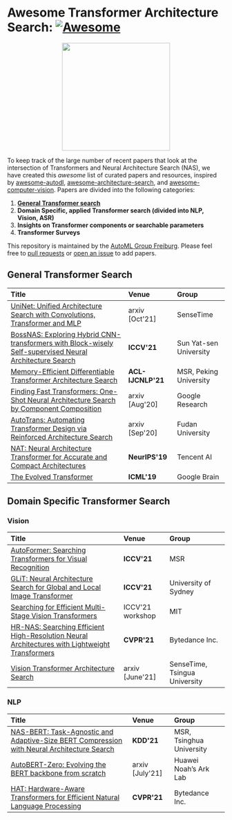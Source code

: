 # Awesome Transformer Architecture Search: [![Awesome](https://awesome.re/badge.svg)](https://awesome.re)

<p align="center">
  <img width="250" src="https://camo.githubusercontent.com/1131548cf666e1150ebd2a52f44776d539f06324/68747470733a2f2f63646e2e7261776769742e636f6d2f73696e647265736f726875732f617765736f6d652f6d61737465722f6d656469612f6c6f676f2e737667" "Awesome!">
</p>

To keep track of the large number of recent papers that look at the intersection of Transformers and Neural Architecture Search (NAS), we have created this _awesome_ list of curated papers and resources, inspired by [awesome-autodl](https://github.com/D-X-Y/Awesome-AutoDL), [awesome-architecture-search](https://github.com/markdtw/awesome-architecture-search), and [awesome-computer-vision](https://github.com/jbhuang0604/awesome-computer-vision). Papers are divided into the following categories:
1. [**General Transformer search**](#general-transformer-search)
2. **Domain Specific, applied Transformer search (divided into NLP, Vision, ASR)**
3. **Insights on Transformer components or searchable parameters**
4. **Transformer Surveys**

This repository is maintained by the [AutoML Group Freiburg](https://www.automl.org/). Please feel free to [pull requests](https://github.com/yashsmehta/awesome-transformer-search/pulls) or [open an issue](https://github.com/yashsmehta/awesome-transformer-search/issues) to add papers.

## General Transformer Search

| Title                                                                                                   | Venue         | Group                  |
|:--------------------------------------------------------------------------------------------------------|:--------------|:-----------------------|
| [UniNet: Unified Architecture Search with Convolutions, Transformer and MLP](https://openreview.net/forum?id=Esk2g83ELUt)                              | arxiv [Oct'21] | SenseTime              |
| [BossNAS: Exploring Hybrid CNN-transformers with Block-wisely Self-supervised Neural Architecture Search](https://arxiv.org/pdf/2103.12424.pdf) | **ICCV'21**       | Sun Yat-sen University |
| [Memory-Efficient Differentiable Transformer Architecture Search](https://aclanthology.org/2021.findings-acl.372.pdf)                              | **ACL-IJCNLP'21** | MSR, Peking University              |
| [Finding Fast Transformers: One-Shot Neural Architecture Search by Component Composition](https://arxiv.org/pdf/2008.06808.pdf)                 | arxiv [Aug'20] | Google Research        |
| [AutoTrans: Automating Transformer Design via Reinforced Architecture Search](https://arxiv.org/pdf/2009.02070.pdf)                             | arxiv [Sep'20] | Fudan University       |
| [NAT: Neural Architecture Transformer for Accurate and Compact Architectures](https://arxiv.org/pdf/1910.14488.pdf)                             | **NeurIPS'19**    | Tencent AI             |
| [The Evolved Transformer](http://proceedings.mlr.press/v97/so19a/so19a.pdf)                                                                                 | **ICML'19**       | Google Brain           |


## Domain Specific Transformer Search
### Vision

| Title                                                                                                   | Venue         | Group                  |
|:--------------------------------------------------------------------------------------------------------|:--------------|:-----------------------|
| [AutoFormer: Searching Transformers for Visual Recognition](https://arxiv.org/pdf/2107.00651.pdf)                              | **ICCV'21** | MSR              |
| [GLiT: Neural Architecture Search for Global and Local Image Transformer](https://arxiv.org/pdf/2107.02960.pdf) | **ICCV'21**       | University of Sydney |
| [Searching for Efficient Multi-Stage Vision Transformers](https://neural-architecture-ppf.github.io/papers/00011.pdf)                             | ICCV'21 workshop | MIT       |
| [HR-NAS: Searching Efficient High-Resolution Neural Architectures with Lightweight Transformers](https://openaccess.thecvf.com/content/CVPR2021/papers/Ding_HR-NAS_Searching_Efficient_High-Resolution_Neural_Architectures_With_Lightweight_Transformers_CVPR_2021_paper.pdf)                             | **CVPR'21**    | Bytedance Inc.             |
| [Vision Transformer Architecture Search](https://arxiv.org/pdf/2106.13700.pdf)                 | arxiv [June'21] | SenseTime, Tsingua University        |


### NLP

| Title                                                                                                   | Venue         | Group                  |
|:--------------------------------------------------------------------------------------------------------|:--------------|:-----------------------|
| [NAS-BERT: Task-Agnostic and Adaptive-Size BERT Compression with Neural Architecture Search](https://arxiv.org/pdf/2107.02960.pdf) | **KDD'21**       | MSR, Tsinghua University |
| [AutoBERT-Zero: Evolving the BERT backbone from scratch](https://arxiv.org/pdf/2107.07445.pdf) | arxiv [July'21] | Huawei Noah’s Ark Lab       |
| [HAT: Hardware-Aware Transformers for Efficient Natural Language Processing](https://www.youtube.com/watch?v=N_tH1jIbqCw&ab_channel=MITHANLab)  | **CVPR'21**    | Bytedance Inc.             |
